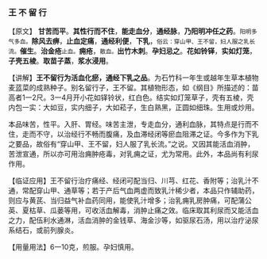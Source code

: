 ### 王 不 留 行

【原文】  **甘苦而平**。**其性行而不住**，**能走血分**，**通经脉**，**乃阳明冲任之药**。<small>阳明多气多血。</small>**除风去痹**，**止血定痛**，**通经利便**，**下乳**，<small>俗云：穿山甲、王不留，妇人服之乳长流。</small>**催生**。**治金疮**<small>止血。</small>**痈疮**，<small>散血。</small>**出竹木刺**。**孕妇忌之**。**花如铃铎**，**实如灯笼**，**子壳五棱**。**取苗子蒸**，**浆水浸用**。
    
【讲解】**王不留行为活血化瘀，通经下乳之品**。为石竹科一年生或越年生草本植物麦蓝菜的成熟种子。别名留行子，王不留。其植物形态，如《纲目》所描述的：苗高者1一2尺。3一4月开小花如铎铃状，红白色。结实如灯笼草子，壳有五棱，壳内包一实：大如豆，实内细子，大如菘子，生白熟黑，正圆如细珠。生用或炒用。
    
本品味苦，性平。入肝、胃经。味苦主泄，专走血分，通利血脉，其特点是行而不住，走而不守，以治经行不畅而腹痛，及血滞经闭等瘀血阻滞之证。今多作为下乳之要品，故俗有“穿山甲、王不留，妇人服了乳长流。”之说。又因其能活血消肿，苦泄宣通，所以亦可用治痈肿疮毒，对乳痈之证，尤为常用。此外，本品尚有利尿作用。
    
【临证应用】王不留行治疗痛经、经闭可配当归、川芎、红花、香附等；治乳汁不通，常配穿山甲、通草等；若于产后气血两虚而致乳汁稀少者，本品只作辅助药，则应与黄芪、当归益气补血药同用，能使乳汁增多；治乳痈乳房肿痛，可配蒲公英、夏枯草、瓜蒌等用，可收活血解毒，消肿止痛之效。临床取其利尿而又能活血之力，配伍利水通淋，活血消肿的金钱草、海金沙等，如驱尿石汤，用以治疗泌尿系结石，或前列腺炎。
    
【用量用法】6一10克，煎服。孕妇慎用。